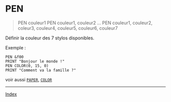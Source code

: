 # PEN

> PEN couleur1
> PEN couleur1, couleur2
> ...
> PEN couleur1, couleur2, coleur3, couleur4, couleur5, couleur6, couleur7

Définir la couleur des 7 stylos disponibles.

Exemple :

```
PEN &f00
PRINT "Bonjour le monde !"
PEN COLOR(0, 15, 0)
PRINT "Comment va la famille ?"
```

voir aussi [`PAPER`](ins.paper), [`COLOR`](fun.color)

----

[Index](../index)
